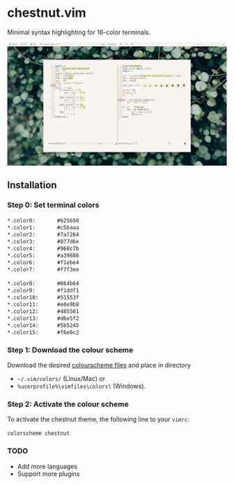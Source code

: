 # chestnut.vim
Minimal syntax highlighting for 16-color terminals.

![screenie](images/split.png)

## Installation

### Step 0: Set terminal colors

	*.color0:       #625b50
	*.color1:       #c5baaa
	*.color2:       #7a7264
	*.color3:       #877d6e
	*.color4:       #968c7b
	*.color5:       #a39886
	*.color6:       #f1ebe4
	*.color7:       #f7f3ee

	*.color8:       #664b64
	*.color9:       #f1ddf1
	*.color10:      #51553f
	*.color11:      #e0e9b8
	*.color12:      #485561
	*.color13:      #d6e5f2
	*.color14:      #5b5245
	*.color15:      #f6e0c2



### Step 1: Download the colour scheme

Download the desired [colourscheme files](https://github.com/nerdypepper/chestnut.vim/tree/master/colors) and place in directory
- `~/.vim/colors/` (Linux/Mac) or
- `%userprofile%\vimfiles\colors\` (Windows).

### Step 2: Activate the colour scheme

To activate the chestnut theme, the following line to your `vimrc`:

`colorscheme chestnut`

### TODO

- Add more languages
- Support more plugins
